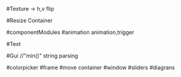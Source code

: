 
#Texture
-> h,v flip

#Resize Container

#componentModules
    #animation animation,trigger

#Text

#Gui
//"min()" string parsing

#colorpicker
#frame
#move container
#window
#sliders
#diagrans